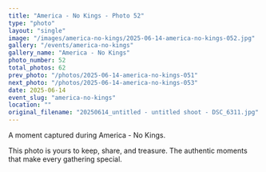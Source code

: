 ```yaml
---
title: "America - No Kings - Photo 52"
type: "photo"
layout: "single"
image: "/images/america-no-kings/2025-06-14-america-no-kings-052.jpg"
gallery: "/events/america-no-kings"
gallery_name: "America - No Kings"
photo_number: 52
total_photos: 62
prev_photo: "/photos/2025-06-14-america-no-kings-051"
next_photo: "/photos/2025-06-14-america-no-kings-053"
date: 2025-06-14
event_slug: "america-no-kings"
location: ""
original_filename: "20250614_untitled - untitled shoot - DSC_6311.jpg"
---
```


A moment captured during America - No Kings.

This photo is yours to keep, share, and treasure. The authentic moments that make every gathering special.